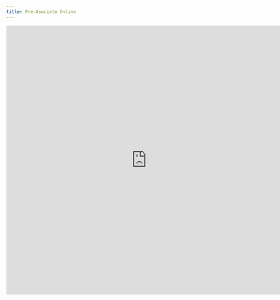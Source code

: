 ```yaml
---
title: Pre-Asociate Online
---
```

<iframe src="https://docs.google.com/forms/d/e/1FAIpQLSdZeL-3XMaYktutC2tQPseKjOp6TBd5k-zmGYerfbs9jYaG-A/viewform?embedded=true" width="750" height="720" frameborder="0" marginheight="0" marginwidth="0">Cargando…</iframe>
